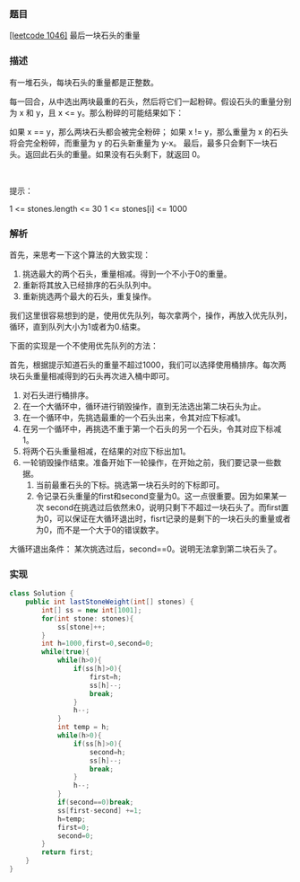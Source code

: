 ### 题目

[[leetcode 1046]](https://leetcode-cn.com/problems/last-stone-weight/) 最后一块石头的重量

### 描述

有一堆石头，每块石头的重量都是正整数。

每一回合，从中选出两块最重的石头，然后将它们一起粉碎。假设石头的重量分别为 x 和 y，且 x <= y。那么粉碎的可能结果如下：

如果 x == y，那么两块石头都会被完全粉碎；
如果 x != y，那么重量为 x 的石头将会完全粉碎，而重量为 y 的石头新重量为 y-x。
最后，最多只会剩下一块石头。返回此石头的重量。如果没有石头剩下，就返回 0。

 

提示：

1 <= stones.length <= 30
1 <= stones[i] <= 1000


### 解析

首先，来思考一下这个算法的大致实现：

1. 挑选最大的两个石头，重量相减。得到一个不小于0的重量。
2. 重新将其放入已经排序的石头队列中。
3. 重新挑选两个最大的石头，重复操作。

我们这里很容易想到的是，使用优先队列，每次拿两个，操作，再放入优先队列，循环，直到队列大小为1或者为0.结束。

下面的实现是一个不使用优先队列的方法：

首先，根据提示知道石头的重量不超过1000，我们可以选择使用桶排序。每次两块石头重量相减得到的石头再次进入桶中即可。

1. 对石头进行桶排序。
2. 在一个大循环中，循环进行销毁操作，直到无法选出第二块石头为止。
2. 在一个循环中，先挑选最重的一个石头出来，令其对应下标减1。
3. 在另一个循环中，再挑选不重于第一个石头的另一个石头，令其对应下标减1。
4. 将两个石头重量相减，在结果的对应下标出加1。
5. 一轮销毁操作结束。准备开始下一轮操作，在开始之前，我们要记录一些数据。
   1. 当前最重石头的下标。挑选第一块石头时的下标即可。
   2. 令记录石头重量的first和second变量为0。这一点很重要。因为如果某一次
      second在挑选过后依然未0，说明只剩下不超过一块石头了。而first置为0，可以保证在大循环退出时，fisrt记录的是剩下的一块石头的重量或者为0，而不是一个大于0的错误数字。

大循环退出条件： 某次挑选过后，second==0。说明无法拿到第二块石头了。



### 实现

```java
class Solution {
    public int lastStoneWeight(int[] stones) {
        int[] ss = new int[1001];
        for(int stone: stones){
            ss[stone]++;
        }
        int h=1000,first=0,second=0;
        while(true){
            while(h>0){
                if(ss[h]>0){
                    first=h;
                    ss[h]--;
                    break;
                }
                h--;
            }
            int temp = h;
            while(h>0){
                if(ss[h]>0){
                    second=h;
                    ss[h]--;
                    break;
                }
                h--;
            }
            if(second==0)break;
            ss[first-second] +=1;
            h=temp;
            first=0;
            second=0;
        }
        return first;
    }
}
```
